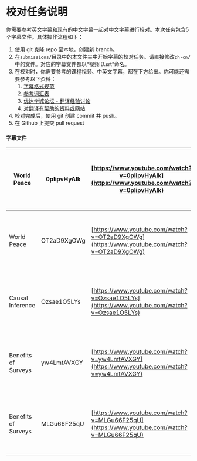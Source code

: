 # 校对任务说明

你需要参考英文字幕和现有的中文字幕一起对中文字幕进行校对。本次任务包含5个字幕文件。具体操作流程如下：

1. 使用 git 克隆 repo 至本地，创建新 branch。
2. 在`submissions/`目录中的本文件夹中开始字幕的校对任务。请直接修改`zh-cn/`中的文件。对应的字幕文件都以“视频ID.srt”命名。
3. 在校对时，你需要参考的课程视频、中英文字幕，都在下方给出。你可能还需要参考以下资料：
    1. [字幕格式规范](https://github.com/udacity/cn-translation-volunteer-training/blob/master/documents/%E4%B8%AD%E6%96%87%E5%AD%97%E5%B9%95%E6%A0%BC%E5%BC%8F%E8%A7%84%E8%8C%83.md)
    2. [参考词汇表](https://docs.google.com/spreadsheets/d/1u5Nf9IEqfRR2EI4Q695KhH4dySIr9yF6rP2lTGrZKjg/edit?usp=sharing)
    3. [优达学城论坛 - 翻译经验讨论](https://discussions.youdaxue.com/c/translation/69-category)
    4. [对翻译有帮助的资料或网站](https://discussions.youdaxue.com/t/topic/3007)
4. 校对完成后，使用 git 创建 commit 并 push。
5. 在 Github 上提交 pull request


#### 字幕文件

| World Peace         | 0plipvHyAlk | [https://www.youtube.com/watch?v=0plipvHyAlk](https://www.youtube.com/watch?v=0plipvHyAlk) | [https://s3.cn-north-1.amazonaws.com.cn/u-vid-hd/0plipvHyAlk.mp4](https://s3.cn-north-1.amazonaws.com.cn/u-vid-hd/0plipvHyAlk.mp4) |
| ------------------- | ----------- | ---------------------------------------- | ---------------------------------------- |
| World Peace         | OT2aD9XgOWg | [https://www.youtube.com/watch?v=OT2aD9XgOWg](https://www.youtube.com/watch?v=OT2aD9XgOWg) | [https://s3.cn-north-1.amazonaws.com.cn/u-vid-hd/OT2aD9XgOWg.mp4](https://s3.cn-north-1.amazonaws.com.cn/u-vid-hd/OT2aD9XgOWg.mp4) |
| Causal Inference    | Ozsae1O5LYs | [https://www.youtube.com/watch?v=Ozsae1O5LYs](https://www.youtube.com/watch?v=Ozsae1O5LYs) | [https://s3.cn-north-1.amazonaws.com.cn/u-vid-hd/Ozsae1O5LYs.mp4](https://s3.cn-north-1.amazonaws.com.cn/u-vid-hd/Ozsae1O5LYs.mp4) |
| Benefits of Surveys | yw4LmtAVXGY | [https://www.youtube.com/watch?v=yw4LmtAVXGY](https://www.youtube.com/watch?v=yw4LmtAVXGY) | [https://s3.cn-north-1.amazonaws.com.cn/u-vid-hd/yw4LmtAVXGY.mp4](https://s3.cn-north-1.amazonaws.com.cn/u-vid-hd/yw4LmtAVXGY.mp4) |
| Benefits of Surveys | MLGu66F25qU | [https://www.youtube.com/watch?v=MLGu66F25qU](https://www.youtube.com/watch?v=MLGu66F25qU) | [https://s3.cn-north-1.amazonaws.com.cn/u-vid-hd/MLGu66F25qU.mp4](https://s3.cn-north-1.amazonaws.com.cn/u-vid-hd/MLGu66F25qU.mp4) |